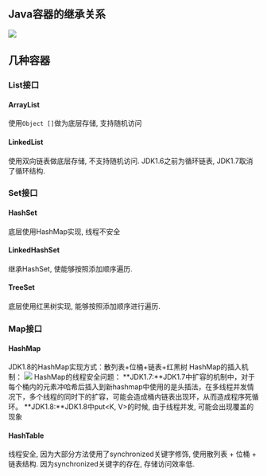 ## Java容器的继承关系
![](https://i.loli.net/2021/04/19/brRxtg9XBWcADYu.gif)
## 几种容器
### List接口
#### ArrayList
使用`Object []`做为底层存储, 支持随机访问
#### LinkedList
使用双向链表做底层存储, 不支持随机访问. JDK1.6之前为循环链表, JDK1.7取消了循环结构.
### Set接口
#### HashSet
底层使用HashMap实现, 线程不安全
#### LinkedHashSet
继承HashSet, 使能够按照添加顺序遍历.
#### TreeSet
底层使用红黑树实现, 能够按照添加顺序进行遍历.
### Map接口
#### HashMap
JDK1.8的HashMap实现方式：散列表+位桶+链表+红黑树
HashMap的插入机制：
![](https://i.loli.net/2021/04/19/8PzsSnhkoGEDcr4.png)
HashMap的线程安全问题：
**JDK1.7:**JDK1.7中扩容的机制中，对于每个桶内的元素冲哈希后插入到新hashmap中使用的是头插法，在多线程并发情况下，多个线程的同时下的扩容，可能会造成桶内链表出现环，从而造成程序死循环。
**JDK1.8:**JDK1.8中put<K, V>的时候, 由于线程并发, 可能会出现覆盖的现象

#### HashTable
线程安全, 因为大部分方法使用了synchronized关键字修饰, 使用散列表 + 位桶 + 链表结构.
因为synchronized关键字的存在, 存储访问效率低.

